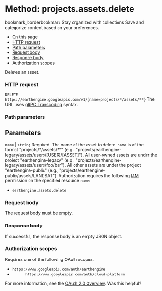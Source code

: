  
#  Method: projects.assets.delete
bookmark_borderbookmark Stay organized with collections  Save and categorize content based on your preferences.
  * On this page
  * [HTTP request](https://developers.google.com/earth-engine/reference/rest/v1/projects.assets/delete#http-request)
  * [Path parameters](https://developers.google.com/earth-engine/reference/rest/v1/projects.assets/delete#path-parameters)
  * [Request body](https://developers.google.com/earth-engine/reference/rest/v1/projects.assets/delete#request-body)
  * [Response body](https://developers.google.com/earth-engine/reference/rest/v1/projects.assets/delete#response-body)
  * [Authorization scopes](https://developers.google.com/earth-engine/reference/rest/v1/projects.assets/delete#authorization-scopes)


Deletes an asset.
### HTTP request
`DELETE https://earthengine.googleapis.com/v1/{name=projects/*/assets/**}`
The URL uses [gRPC Transcoding](https://google.aip.dev/127) syntax.
### Path parameters
Parameters  
---  
`name` |  `string` Required. The name of the asset to delete. `name` is of the format "projects/*/assets/**" (e.g., "projects/earthengine-legacy/assets/users/[USER]/[ASSET]"). All user-owned assets are under the project "earthengine-legacy" (e.g., "projects/earthengine-legacy/assets/users/foo/bar"). All other assets are under the project "earthengine-public" (e.g., "projects/earthengine-public/assets/LANDSAT"). Authorization requires the following [IAM](https://cloud.google.com/iam/docs/) permission on the specified resource `name`:
  * `earthengine.assets.delete`

  
### Request body
The request body must be empty.
### Response body
If successful, the response body is an empty JSON object.
### Authorization scopes
Requires one of the following OAuth scopes:
  * `https://www.googleapis.com/auth/earthengine`
  * `      https://www.googleapis.com/auth/cloud-platform`


For more information, see the [OAuth 2.0 Overview](https://developers.google.com/identity/protocols/OAuth2).
Was this helpful?
